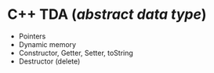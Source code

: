 # C++ TDA (_abstract data type_)

* Pointers
* Dynamic memory
* Constructor, Getter, Setter, toString
* Destructor (delete)